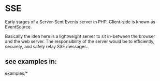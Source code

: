 # SSE

Early stages of a Server-Sent Events server in PHP.  Client-side is known as EventSource.

Basically the idea here is a lightweight server to sit in-between the browser and the web server.  The responsibility of the server would be to efficiently, securely, and safely relay SSE messages.

## see examples in:

examples/*


